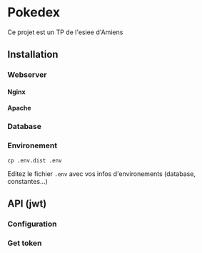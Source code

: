 # Pokedex

Ce projet est un TP de l'esiee d'Amiens

## Installation
### Webserver
#### Nginx
#### Apache
### Database
### Environement

```shell
cp .env.dist .env
```

Editez le fichier `.env` avec vos infos d'environements (database, constantes...)

## API (jwt)

### Configuration

### Get token

